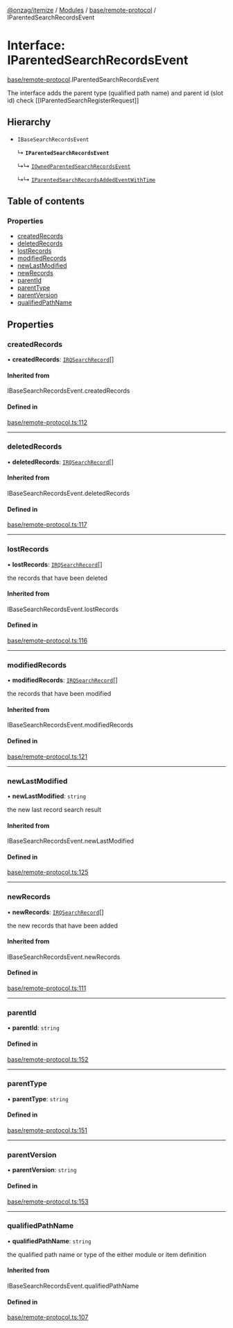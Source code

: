 [@onzag/itemize](../README.md) / [Modules](../modules.md) / [base/remote-protocol](../modules/base_remote_protocol.md) / IParentedSearchRecordsEvent

# Interface: IParentedSearchRecordsEvent

[base/remote-protocol](../modules/base_remote_protocol.md).IParentedSearchRecordsEvent

The interface adds the parent type (qualified path name) and parent id (slot id)
check [[IParentedSearchRegisterRequest]]

## Hierarchy

- `IBaseSearchRecordsEvent`

  ↳ **`IParentedSearchRecordsEvent`**

  ↳↳ [`IOwnedParentedSearchRecordsEvent`](base_remote_protocol.IOwnedParentedSearchRecordsEvent.md)

  ↳↳ [`IParentedSearchRecordsAddedEventWithTime`](client_internal_testing.IParentedSearchRecordsAddedEventWithTime.md)

## Table of contents

### Properties

- [createdRecords](base_remote_protocol.IParentedSearchRecordsEvent.md#createdrecords)
- [deletedRecords](base_remote_protocol.IParentedSearchRecordsEvent.md#deletedrecords)
- [lostRecords](base_remote_protocol.IParentedSearchRecordsEvent.md#lostrecords)
- [modifiedRecords](base_remote_protocol.IParentedSearchRecordsEvent.md#modifiedrecords)
- [newLastModified](base_remote_protocol.IParentedSearchRecordsEvent.md#newlastmodified)
- [newRecords](base_remote_protocol.IParentedSearchRecordsEvent.md#newrecords)
- [parentId](base_remote_protocol.IParentedSearchRecordsEvent.md#parentid)
- [parentType](base_remote_protocol.IParentedSearchRecordsEvent.md#parenttype)
- [parentVersion](base_remote_protocol.IParentedSearchRecordsEvent.md#parentversion)
- [qualifiedPathName](base_remote_protocol.IParentedSearchRecordsEvent.md#qualifiedpathname)

## Properties

### createdRecords

• **createdRecords**: [`IRQSearchRecord`](rq_querier.IRQSearchRecord.md)[]

#### Inherited from

IBaseSearchRecordsEvent.createdRecords

#### Defined in

[base/remote-protocol.ts:112](https://github.com/onzag/itemize/blob/59702dd5/base/remote-protocol.ts#L112)

___

### deletedRecords

• **deletedRecords**: [`IRQSearchRecord`](rq_querier.IRQSearchRecord.md)[]

#### Inherited from

IBaseSearchRecordsEvent.deletedRecords

#### Defined in

[base/remote-protocol.ts:117](https://github.com/onzag/itemize/blob/59702dd5/base/remote-protocol.ts#L117)

___

### lostRecords

• **lostRecords**: [`IRQSearchRecord`](rq_querier.IRQSearchRecord.md)[]

the records that have been deleted

#### Inherited from

IBaseSearchRecordsEvent.lostRecords

#### Defined in

[base/remote-protocol.ts:116](https://github.com/onzag/itemize/blob/59702dd5/base/remote-protocol.ts#L116)

___

### modifiedRecords

• **modifiedRecords**: [`IRQSearchRecord`](rq_querier.IRQSearchRecord.md)[]

the records that have been modified

#### Inherited from

IBaseSearchRecordsEvent.modifiedRecords

#### Defined in

[base/remote-protocol.ts:121](https://github.com/onzag/itemize/blob/59702dd5/base/remote-protocol.ts#L121)

___

### newLastModified

• **newLastModified**: `string`

the new last record search result

#### Inherited from

IBaseSearchRecordsEvent.newLastModified

#### Defined in

[base/remote-protocol.ts:125](https://github.com/onzag/itemize/blob/59702dd5/base/remote-protocol.ts#L125)

___

### newRecords

• **newRecords**: [`IRQSearchRecord`](rq_querier.IRQSearchRecord.md)[]

the new records that have been added

#### Inherited from

IBaseSearchRecordsEvent.newRecords

#### Defined in

[base/remote-protocol.ts:111](https://github.com/onzag/itemize/blob/59702dd5/base/remote-protocol.ts#L111)

___

### parentId

• **parentId**: `string`

#### Defined in

[base/remote-protocol.ts:152](https://github.com/onzag/itemize/blob/59702dd5/base/remote-protocol.ts#L152)

___

### parentType

• **parentType**: `string`

#### Defined in

[base/remote-protocol.ts:151](https://github.com/onzag/itemize/blob/59702dd5/base/remote-protocol.ts#L151)

___

### parentVersion

• **parentVersion**: `string`

#### Defined in

[base/remote-protocol.ts:153](https://github.com/onzag/itemize/blob/59702dd5/base/remote-protocol.ts#L153)

___

### qualifiedPathName

• **qualifiedPathName**: `string`

the qualified path name or type of the either module or item definition

#### Inherited from

IBaseSearchRecordsEvent.qualifiedPathName

#### Defined in

[base/remote-protocol.ts:107](https://github.com/onzag/itemize/blob/59702dd5/base/remote-protocol.ts#L107)
